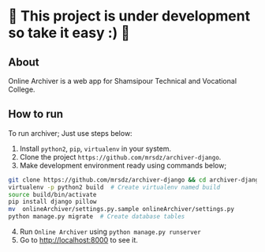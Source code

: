 # &#x1F534; This project is under development so take it easy :) &#x1F534;

## About
Online Archiver is a web app for Shamsipour Technical and Vocational College.

## How to run
To run archiver; Just use steps below:

1. Install `python2`, `pip`, `virtualenv` in your system.
2. Clone the project `https://github.com/mrsdz/archiver-django`.
3. Make development environment ready using commands below;

  ```bash
  git clone https://github.com/mrsdz/archiver-django && cd archiver-django
  virtualenv -p python2 build  # Create virtualenv named build
  source build/bin/activate
  pip install django pillow
  mv  onlineArchiver/settings.py.sample onlineArchiver/settings.py
  python manage.py migrate  # Create database tables
  ```

4. Run `Online Archiver` using `python manage.py runserver`
5. Go to [http://localhost:8000](http://localhost:8000) to see it.
